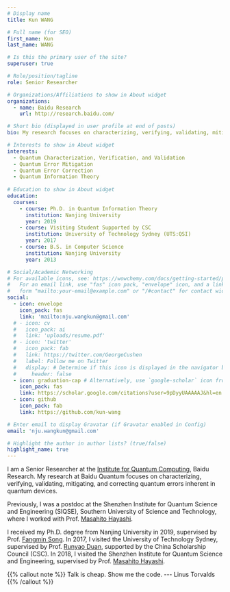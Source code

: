 ```yaml
---
# Display name
title: Kun WANG

# Full name (for SEO)
first_name: Kun
last_name: WANG

# Is this the primary user of the site?
superuser: true

# Role/position/tagline
role: Senior Researcher

# Organizations/Affiliations to show in About widget
organizations:
  - name: Baidu Research
    url: http://research.baidu.com/

# Short bio (displayed in user profile at end of posts)
bio: My research focuses on characterizing, verifying, validating, mitigating, and correcting quantum errors inherent in quantum devices.

# Interests to show in About widget
interests:
  - Quantum Characterization, Verification, and Validation
  - Quantum Error Mitigation
  - Quantum Error Correction
  - Quantum Information Theory 
  
# Education to show in About widget
education:
  courses:
    - course: Ph.D. in Quantum Information Theory
      institution: Nanjing University
      year: 2019
    - course: Visiting Student Supported by CSC
      institution: University of Technology Sydney (UTS:QSI)
      year: 2017
    - course: B.S. in Computer Science
      institution: Nanjing University
      year: 2013

# Social/Academic Networking
# For available icons, see: https://wowchemy.com/docs/getting-started/page-builder/#icons
#   For an email link, use "fas" icon pack, "envelope" icon, and a link in the
#   form "mailto:your-email@example.com" or "/#contact" for contact widget.
social:
  - icon: envelope
    icon_pack: fas
    link: 'mailto:nju.wangkun@gmail.com'
  # - icon: cv
  #   icon_pack: ai
  #   link: 'uploads/resume.pdf'
  # - icon: 'twitter'
  #   icon_pack: fab
  #   link: https://twitter.com/GeorgeCushen
  #   label: Follow me on Twitter
  #   display: # Determine if this icon is displayed in the navigator bar 
  #     header: false
  - icon: graduation-cap # Alternatively, use `google-scholar` icon from `ai` icon pack
    icon_pack: fas
    link: https://scholar.google.com/citations?user=9pDyyUAAAAAJ&hl=en
  - icon: github
    icon_pack: fab
    link: https://github.com/kun-wang

# Enter email to display Gravatar (if Gravatar enabled in Config)
email: 'nju.wangkun@gmail.com'

# Highlight the author in author lists? (true/false)
highlight_name: true
---
```


I am a Senior Researcher at the [Institute for Quantum Computing](http://quantum.baidu.com/), Baidu Research. 
My research at Baidu Quantum focuses on characterizing, verifying, validating, 
mitigating, and correcting quantum errors inherent in quantum devices.

Previously, I was a postdoc at the Shenzhen Institute for Quantum Science and Engineering (SIQSE), 
Southern University of Science and Technology, where I worked with Prof. [Masahito Hayashi](https://mhayashi.info/).

I received my Ph.D. degree from Nanjing University in 2019, 
supervised by Prof. [Fangmin Song](https://cs.nju.edu.cn/58/24/c2639a153636/page.htm). 
In 2017, I visited the University of Technology Sydney, 
supervised by Prof. [Runyao Duan](https://profiles.uts.edu.au/Runyao.Duan), 
supported by the China Scholarship Council (CSC). 
In 2018, I visited the Shenzhen Institute for Quantum Science and Engineering, 
supervised by Prof. [Masahito Hayashi](https://mhayashi.info/).

<!-- {{< icon name="download" pack="fas" >}} Download my {{< staticref "uploads/demo_resume.pdf" "newtab" >}}resumé{{< /staticref >}}. -->
 
{{% callout note %}}
Talk is cheap. Show me the code. --- Linus Torvalds
{{% /callout %}}
